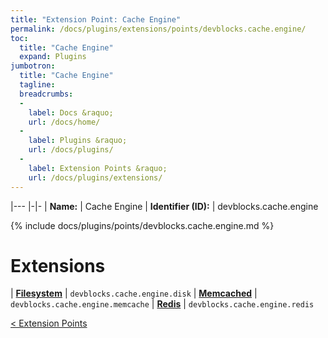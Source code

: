 ```yaml
---
title: "Extension Point: Cache Engine"
permalink: /docs/plugins/extensions/points/devblocks.cache.engine/
toc:
  title: "Cache Engine"
  expand: Plugins
jumbotron:
  title: "Cache Engine"
  tagline: 
  breadcrumbs:
  -
    label: Docs &raquo;
    url: /docs/home/
  -
    label: Plugins &raquo;
    url: /docs/plugins/
  -
    label: Extension Points &raquo;
    url: /docs/plugins/extensions/
---
```


|---
|-|-
| **Name:** | Cache Engine
| **Identifier (ID):** | devblocks.cache.engine

{% include docs/plugins/points/devblocks.cache.engine.md %}

# Extensions

| [**Filesystem**](/docs/plugins/extensions/devblocks.cache.engine.disk/) | `devblocks.cache.engine.disk`
| [**Memcached**](/docs/plugins/extensions/devblocks.cache.engine.memcache/) | `devblocks.cache.engine.memcache`
| [**Redis**](/docs/plugins/extensions/devblocks.cache.engine.redis/) | `devblocks.cache.engine.redis`

<div class="section-nav">
	<div class="left">
		<a href="/docs/plugins/extensions/#extension-points" class="prev">&lt; Extension Points</a>
	</div>
	<div class="right align-right">
	</div>
</div>
<div class="clear"></div>
